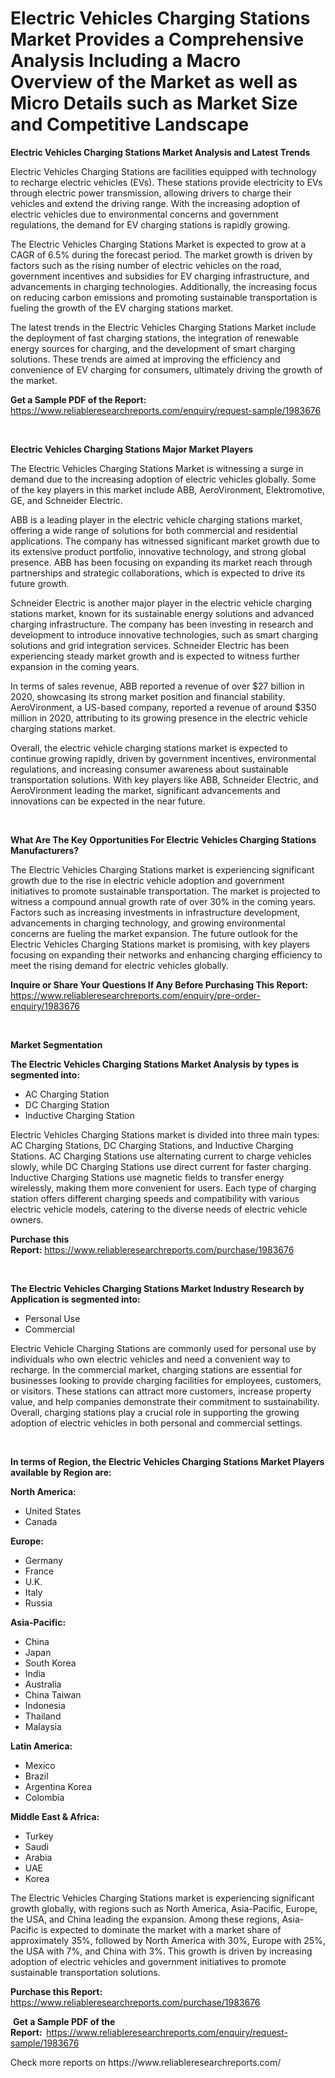 <p><h1>Electric Vehicles Charging Stations Market Provides a Comprehensive Analysis Including a Macro Overview of the Market as well as Micro Details such as Market Size and Competitive Landscape</h1></p><p><strong>Electric Vehicles Charging Stations Market Analysis and Latest Trends</strong></p>
<p><p>Electric Vehicles Charging Stations are facilities equipped with technology to recharge electric vehicles (EVs). These stations provide electricity to EVs through electric power transmission, allowing drivers to charge their vehicles and extend the driving range. With the increasing adoption of electric vehicles due to environmental concerns and government regulations, the demand for EV charging stations is rapidly growing.</p><p>The Electric Vehicles Charging Stations Market is expected to grow at a CAGR of 6.5% during the forecast period. The market growth is driven by factors such as the rising number of electric vehicles on the road, government incentives and subsidies for EV charging infrastructure, and advancements in charging technologies. Additionally, the increasing focus on reducing carbon emissions and promoting sustainable transportation is fueling the growth of the EV charging stations market.</p><p>The latest trends in the Electric Vehicles Charging Stations Market include the deployment of fast charging stations, the integration of renewable energy sources for charging, and the development of smart charging solutions. These trends are aimed at improving the efficiency and convenience of EV charging for consumers, ultimately driving the growth of the market.</p></p>
<p><strong>Get a Sample PDF of the Report:&nbsp;</strong> <a href="https://www.reliableresearchreports.com/enquiry/request-sample/1983676">https://www.reliableresearchreports.com/enquiry/request-sample/1983676</a></p>
<p>&nbsp;</p>
<p><strong>Electric Vehicles Charging Stations Major Market Players</strong></p>
<p><p>The Electric Vehicles Charging Stations Market is witnessing a surge in demand due to the increasing adoption of electric vehicles globally. Some of the key players in this market include ABB, AeroVironment, Elektromotive, GE, and Schneider Electric.</p><p>ABB is a leading player in the electric vehicle charging stations market, offering a wide range of solutions for both commercial and residential applications. The company has witnessed significant market growth due to its extensive product portfolio, innovative technology, and strong global presence. ABB has been focusing on expanding its market reach through partnerships and strategic collaborations, which is expected to drive its future growth.</p><p>Schneider Electric is another major player in the electric vehicle charging stations market, known for its sustainable energy solutions and advanced charging infrastructure. The company has been investing in research and development to introduce innovative technologies, such as smart charging solutions and grid integration services. Schneider Electric has been experiencing steady market growth and is expected to witness further expansion in the coming years.</p><p>In terms of sales revenue, ABB reported a revenue of over $27 billion in 2020, showcasing its strong market position and financial stability. AeroVironment, a US-based company, reported a revenue of around $350 million in 2020, attributing to its growing presence in the electric vehicle charging stations market.</p><p>Overall, the electric vehicle charging stations market is expected to continue growing rapidly, driven by government incentives, environmental regulations, and increasing consumer awareness about sustainable transportation solutions. With key players like ABB, Schneider Electric, and AeroVironment leading the market, significant advancements and innovations can be expected in the near future.</p></p>
<p>&nbsp;</p>
<p><strong>What Are The Key Opportunities For Electric Vehicles Charging Stations Manufacturers?</strong></p>
<p><p>The Electric Vehicles Charging Stations market is experiencing significant growth due to the rise in electric vehicle adoption and government initiatives to promote sustainable transportation. The market is projected to witness a compound annual growth rate of over 30% in the coming years. Factors such as increasing investments in infrastructure development, advancements in charging technology, and growing environmental concerns are fueling the market expansion. The future outlook for the Electric Vehicles Charging Stations market is promising, with key players focusing on expanding their networks and enhancing charging efficiency to meet the rising demand for electric vehicles globally.</p></p>
<p><strong>Inquire or Share Your Questions If Any Before Purchasing This Report:</strong> <a href="https://www.reliableresearchreports.com/enquiry/pre-order-enquiry/1983676">https://www.reliableresearchreports.com/enquiry/pre-order-enquiry/1983676</a></p>
<p>&nbsp;</p>
<p><strong>Market Segmentation</strong></p>
<p><strong>The Electric Vehicles Charging Stations Market Analysis by types is segmented into:</strong></p>
<p><ul><li>AC Charging Station</li><li>DC Charging Station</li><li>Inductive Charging Station</li></ul></p>
<p><p>Electric Vehicles Charging Stations market is divided into three main types: AC Charging Stations, DC Charging Stations, and Inductive Charging Stations. AC Charging Stations use alternating current to charge vehicles slowly, while DC Charging Stations use direct current for faster charging. Inductive Charging Stations use magnetic fields to transfer energy wirelessly, making them more convenient for users. Each type of charging station offers different charging speeds and compatibility with various electric vehicle models, catering to the diverse needs of electric vehicle owners.</p></p>
<p><strong>Purchase this Report:&nbsp;</strong><a href="https://www.reliableresearchreports.com/purchase/1983676">https://www.reliableresearchreports.com/purchase/1983676</a></p>
<p>&nbsp;</p>
<p><strong>The Electric Vehicles Charging Stations Market Industry Research by Application is segmented into:</strong></p>
<p><ul><li>Personal Use</li><li>Commercial</li></ul></p>
<p><p>Electric Vehicle Charging Stations are commonly used for personal use by individuals who own electric vehicles and need a convenient way to recharge. In the commercial market, charging stations are essential for businesses looking to provide charging facilities for employees, customers, or visitors. These stations can attract more customers, increase property value, and help companies demonstrate their commitment to sustainability. Overall, charging stations play a crucial role in supporting the growing adoption of electric vehicles in both personal and commercial settings.</p></p>
<p>&nbsp;</p>
<p><strong>In terms of Region, the Electric Vehicles Charging Stations Market Players available by Region are:</strong></p>
<p>
    <p> <strong> North America: </strong>
        <ul>
            <li>United States</li>
            <li>Canada</li>
        </ul>
        </p> 
    <p> <strong> Europe: </strong>
        <ul>
            <li>Germany</li>
            <li>France</li>
            <li>U.K.</li>
            <li>Italy</li>
            <li>Russia</li>
        </ul>
        </p> 
    <p> <strong> Asia-Pacific: </strong>
        <ul>
            <li>China</li>
            <li>Japan</li>
            <li>South Korea</li>
            <li>India</li>
            <li>Australia</li>
            <li>China Taiwan</li>
            <li>Indonesia</li>
            <li>Thailand</li>
            <li>Malaysia</li>
        </ul>
        </p> 
    <p> <strong> Latin America: </strong>
        <ul>
            <li>Mexico</li>
            <li>Brazil</li>
            <li>Argentina Korea</li>
            <li>Colombia</li>
        </ul>
        </p> 
    <p> <strong> Middle East & Africa: </strong>
        <ul>
            <li>Turkey</li>
            <li>Saudi</li>
            <li>Arabia</li>
            <li>UAE</li>
            <li>Korea</li>
        </ul>
    </p>
    </p>
<p><p>The Electric Vehicles Charging Stations market is experiencing significant growth globally, with regions such as North America, Asia-Pacific, Europe, the USA, and China leading the expansion. Among these regions, Asia-Pacific is expected to dominate the market with a market share of approximately 35%, followed by North America with 30%, Europe with 25%, the USA with 7%, and China with 3%. This growth is driven by increasing adoption of electric vehicles and government initiatives to promote sustainable transportation solutions.</p></p>
<p><strong>Purchase this Report: </strong><a href="https://www.reliableresearchreports.com/purchase/1983676">https://www.reliableresearchreports.com/purchase/1983676</a></p>
<p>&nbsp;<strong>Get a Sample PDF of the Report:&nbsp;&nbsp;</strong><a href="https://www.reliableresearchreports.com/enquiry/request-sample/1983676">https://www.reliableresearchreports.com/enquiry/request-sample/1983676</a></p>
<p><strong></strong></p>
<p>Check more reports on https://www.reliableresearchreports.com/</p>